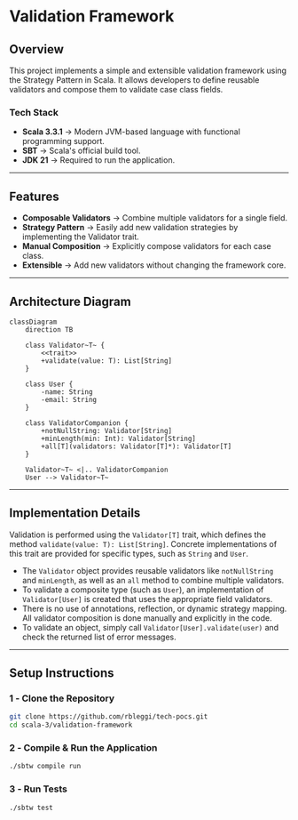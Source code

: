 # **Validation Framework**

## **Overview**

This project implements a simple and extensible validation framework using the Strategy Pattern in Scala. It allows developers to define reusable validators and compose them to validate case class fields.

### **Tech Stack**

- **Scala 3.3.1** → Modern JVM-based language with functional programming support.
- **SBT** → Scala's official build tool.
- **JDK 21** → Required to run the application.

---

## **Features**

- **Composable Validators** → Combine multiple validators for a single field.
- **Strategy Pattern** → Easily add new validation strategies by implementing the Validator trait.
- **Manual Composition** → Explicitly compose validators for each case class.
- **Extensible** → Add new validators without changing the framework core.

---

## **Architecture Diagram**

```mermaid
classDiagram
    direction TB

    class Validator~T~ {
        <<trait>>
        +validate(value: T): List[String]
    }

    class User {
        -name: String
        -email: String
    }

    class ValidatorCompanion {
        +notNullString: Validator[String]
        +minLength(min: Int): Validator[String]
        +all[T](validators: Validator[T]*): Validator[T]
    }

    Validator~T~ <|.. ValidatorCompanion
    User --> Validator~T~
```

---

## **Implementation Details**

Validation is performed using the `Validator[T]` trait, which defines the method `validate(value: T): List[String]`. Concrete implementations of this trait are provided for specific types, such as `String` and `User`.

- The `Validator` object provides reusable validators like `notNullString` and `minLength`, as well as an `all` method to combine multiple validators.
- To validate a composite type (such as `User`), an implementation of `Validator[User]` is created that uses the appropriate field validators.
- There is no use of annotations, reflection, or dynamic strategy mapping. All validator composition is done manually and explicitly in the code.
- To validate an object, simply call `Validator[User].validate(user)` and check the returned list of error messages.

---

## **Setup Instructions**

### **1️ - Clone the Repository**

```bash
git clone https://github.com/rbleggi/tech-pocs.git
cd scala-3/validation-framework
```

### **2️ - Compile & Run the Application**

```bash
./sbtw compile run
```

### **3️ - Run Tests**

```bash
./sbtw test
```
